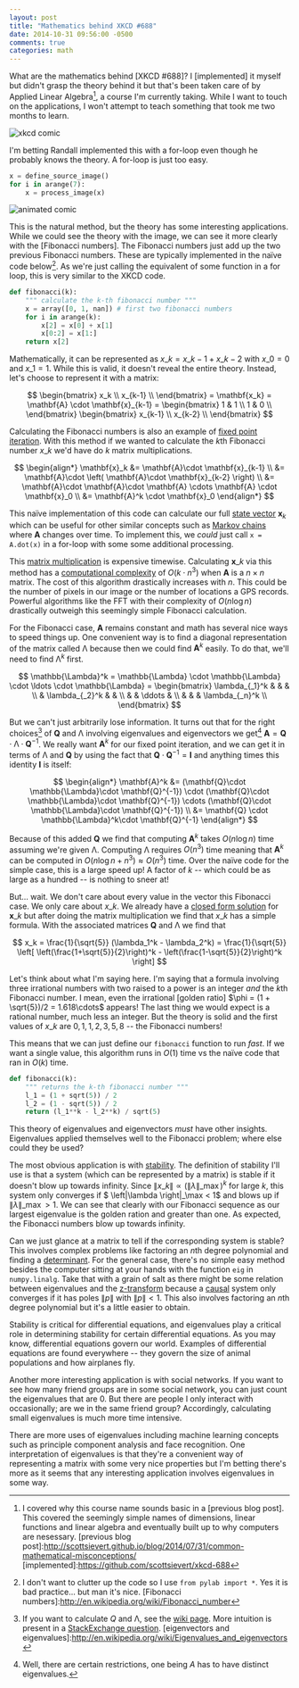 ```yaml
---
layout: post
title: "Mathematics behind XKCD #688"
date: 2014-10-31 09:56:00 -0500
comments: true
categories: math
---
```


What are the mathematics behind [XKCD #688]? I [implemented] it myself but didn't grasp the theory behind it but that's been taken care of by Applied Linear Algebra[^course], a course I'm currently taking. While I want to touch on the applications, I won't attempt to teach something that took me two months to learn.

<!--More-->

![xkcd comic](http://imgs.xkcd.com/comics/self_description.png)

I'm betting Randall implemented this with a for-loop even though he probably knows the theory. A for-loop is just too easy.

```python
x = define_source_image()
for i in arange(7):
    x = process_image(x)
```

![animated comic](https://github.com/scottsievert/xkcd-688/raw/master/out.gif)

This is the natural method, but the theory has some interesting applications. While we could see the theory with the image, we can see it more clearly with the [Fibonacci numbers]. The Fibonacci numbers just add up the two previous Fibonacci numbers. These are typically implemented in the naïve code below[^code]. As we're just calling the equivalent of some function in a for loop, this is very similar to the XKCD code.

```python
def fibonacci(k):
    """ calculate the k-th fibonacci number """
    x = array([0, 1, nan]) # first two fibonacci numbers
    for i in arange(k):
        x[2] = x[0] + x[1]
        x[0:2] = x[1:]
    return x[2]
```

Mathematically, it can be represented as $x\_k = x\_{k-1} + x\_{k-2}$ with $x\_0 = 0$ and $x\_1 = 1$. While this is valid, it doesn't reveal the entire theory. Instead, let's choose to represent it with a matrix:

$$
    \begin{bmatrix}
    x_k \\
    x_{k-1} \\
    \end{bmatrix}
    =
    \mathbf{x_k}
    =
    \mathbf{A} \cdot \mathbf{x}_{k-1}
    =
    \begin{bmatrix}
    1 & 1 \\
    1 & 0 \\
    \end{bmatrix}
    \begin{bmatrix}
    x_{k-1} \\
    x_{k-2} \\
    \end{bmatrix}
$$

Calculating the Fibonacci numbers is also an example of [fixed point iteration]. With this method if we wanted to calculate the $k$th Fibonacci number $x\_k$ we'd have do $k$ matrix multiplications. 

$$
    \begin{align*}
    \mathbf{x}_k &= \mathbf{A}\cdot \mathbf{x}_{k-1} \\ 
    &= \mathbf{A}\cdot \left( \mathbf{A}\cdot \mathbf{x}_{k-2} \right) \\
    &= \mathbf{A}\cdot \mathbf{A}\cdot \mathbf{A} \cdots \mathbf{A} \cdot \mathbf{x}_0 \\
    &= \mathbf{A}^k \cdot \mathbf{x}_0
    \end{align*}
$$

This naïve implementation of this code can calculate our full [state vector] $\mathbf{x}_k$ which can be useful for other similar concepts such as [Markov chains][mar] where $\mathbf{A}$ changes over time. To implement this, we *could* just call `x = A.dot(x)` in a for-loop with some some  additional processing.

This [matrix multiplication] is expensive timewise. Calculating $\mathbf{x}\_k$ via this method has a [computational complexity] of $O(k\cdot n^3)$ when $\mathbf{A}$ is a $n \times n$ matrix. The cost of this algorithm drastically increases with $n$. This could be the number of pixels in our image or the number of locations a GPS records. Powerful algorithms like the FFT with their complexity of $O(n \log n)$ drastically outweigh this seemingly simple Fibonacci calculation.

For the Fibonacci case, $\mathbf{A}$ remains constant and math has several nice ways to speed things up. One convenient way is to find a diagonal representation of the matrix called $\mathbb{\Lambda}$ because then we could find $\mathbf{A}^k$ easily. To do that, we'll need to find $\mathbb{\mathbb{\Lambda}}^k$ first. 

$$
    \mathbb{\Lambda}^k = 
    \mathbb{\Lambda} \cdot \mathbb{\Lambda} \cdot \ldots \cdot \mathbb{\Lambda} =
     \begin{bmatrix}
       \lambda_{_1}^k    &                &        &                \\
                         & \lambda_{_2}^k &        &                \\
                         &                & \ddots &                \\
                         &                &        & \lambda_{_n}^k \\
     \end{bmatrix}
$$

But we can't just arbitrarily lose information. It turns out that for the right choices[^calculate] of $\mathbf{Q}$ and $\mathbb{\Lambda}$ involving eigenvalues and eigenvectors we get[^limit] $\mathbf{A} = \mathbf{Q} \cdot\mathbb{\Lambda}\cdot \mathbf{Q}^{-1}$. We really want $\mathbf{A}^k$ for our fixed point iteration, and we can get it in terms of $\mathbb{\Lambda}$ and $\mathbf{Q}$ by using the fact that $\mathbf{Q}\cdot\mathbf{Q}^{-1} = \mathbf{I}$ and anything times this identity $\mathbf{I}$ is itself:

$$
    \begin{align*}
    \mathbf{A}^k &= (\mathbf{Q}\cdot \mathbb{\Lambda}\cdot \mathbf{Q}^{-1}) \cdot (\mathbf{Q}\cdot \mathbb{\Lambda}\cdot \mathbf{Q}^{-1}) \cdots (\mathbf{Q}\cdot \mathbb{\Lambda}\cdot \mathbf{Q}^{-1}) \\
    &= \mathbf{Q} \cdot \mathbb{\Lambda}^k\cdot \mathbf{Q}^{-1}
    \end{align*}
$$ 

Because of this added $\mathbf{Q}$ we find that computing $\mathbf{A}^k$ takes $O(n\log n)$ time assuming we're given  $\mathbb{\Lambda}$. Computing $\mathbb{\Lambda}$ requires $O(n^3)$ time meaning that $\mathbf{A}^k$ can be computed in $O(n\log n + n^3) \approx O(n^3)$ time. Over the naïve code for the simple case, this is a large speed up! A factor of $k$ -- which could be as large as a hundred -- is nothing to sneer at!

But... wait. We don't care about every value in the vector this Fibonacci case. We only care about $x\_k$. We already have a [closed form solution] for $\mathbf{x}\_k$ but after doing the matrix multiplication we find that $x\_k$ has a simple formula. With the associated matrices $\mathbf{Q}$ and $\mathbb{\Lambda}$ we find that

$$
x_k = \frac{1}{\sqrt{5}} (\lambda_1^k - \lambda_2^k) = 
\frac{1}{\sqrt{5}} \left[
    \left(\frac{1+\sqrt{5}}{2}\right)^k - \left(\frac{1-\sqrt{5}}{2}\right)^k
\right]
$$

Let's think about what I'm saying here. I'm saying that a formula involving three irrational numbers with two raised to a power is an integer *and* the $k$th Fibonacci number. I mean, even the irrational [golden ratio] $\phi = (1 + \sqrt{5})/2 = 1.618\cdots$ appears! The last thing we would expect is a rational number, much less an integer. But the theory is solid and the first values of $x\_k$ are $0, 1, 1, 2, 3, 5, 8$ -- the Fibonacci numbers!

This means that we can just define our `fibonacci` function to run *fast*. If we want a single value, this algorithm runs in $O(1)$ time vs the naïve code that ran in $O(k)$ time. 

```python
def fibonacci(k):
    """ returns the k-th fibonacci number """
    l_1 = (1 + sqrt(5)) / 2
    l_2 = (1 - sqrt(5)) / 2
    return (l_1**k - l_2**k) / sqrt(5)
```

This theory of eigenvalues and eigenvectors *must* have other insights. Eigenvalues applied themselves well to the Fibonacci problem; where else could they be used? 

The most obvious application is with [stability]. The definition of stability I'll use is that a system (which can be represented by a matrix) is stable if it doesn't blow up towards infinity. Since $\left\|x\_k\right\| \propto \left(\left\|\lambda\right\|\_\max\right)^k$ for large $k$, this system only converges if $ \left\|\lambda \right\|\_\max < 1$ and blows up if $\left\| \lambda \right\|\_\max > 1$. We can see that clearly with our Fibonacci sequence as our largest eigenvalue is the golden ration and greater than one. As expected, the Fibonacci numbers blow up towards infinity.

Can we just glance at a matrix to tell if the corresponding system is stable? This involves complex problems like factoring an $n$th degree polynomial and finding a [determinant]. For the general case, there's no simple easy method besides the computer sitting at your hands with the function `eig` in `numpy.linalg`. Take that with a grain of salt as there might be some relation between eigenvalues and the [z-transform] because a [causal] system only converges if it has poles $\left\|p\right\|$ with $\left\|p\right\| < 1$. This also involves factoring an $n$th degree polynomial but it's a little easier to obtain.

Stability is critical for differential equations, and eigenvalues play a critical role in determining stability for certain differential equations. As you may know, differential equations govern our world. Examples of differential equations are found everywhere -- they govern the size of animal populations and how airplanes fly.

Another more interesting application is with social networks. If you want to see how many friend groups are in some social network, you can just count the eigenvalues that are 0. But there are people I only interact with occasionally; are we in the same friend group? Accordingly, calculating small eigenvalues is much more time intensive.

There are more uses of eigenvalues including machine learning concepts such as principle component analysis and face recognition. One interpretation of eigenvalues is that they're a convenient way of representing a matrix with some very nice properties but I'm betting there's more as it seems that any interesting application involves eigenvalues in some way.

[closed form solution]:https://en.wikipedia.org/wiki/Closed-form_expression
[StackExchange question]:http://math.stackexchange.com/questions/36815/a-simple-explanation-of-eigenvectors-and-eigenvalues-with-big-picture-ideas-of
[determinant]:https://en.wikipedia.org/wiki/Determinant
[causal]:https://en.wikipedia.org/wiki/Causality
[z-transform]:https://en.wikipedia.org/wiki/Z-transform
[stability]:https://en.wikipedia.org/wiki/Linear_stability
[non-contractive map]:https://en.wikipedia.org/wiki/Contraction_mapping
[linear function]:https://en.wikipedia.org/wiki/Linear_function
[fixed point iteration]:https://en.wikipedia.org/wiki/Fixed_point_(mathematics)
[state vector]:https://en.wikipedia.org/wiki/State_space_representation
[mar]:https://en.wikipedia.org/wiki/Markov_chain
[matrix multiplication]:http://en.wikipedia.org/wiki/Matrix_multiplication
[FFT]:https://en.wikipedia.org/wiki/Fast_Fourier_transform
[computational complexity]:https://en.wikipedia.org/wiki/Computational_complexity_theory
[^complex]:But eigenvalues can be complex -- having $\mathbb{\Lambda}=1$ is not nearly the only case where $\|\mathbb{\Lambda}\|=1$.
[Schrödinger equation]:https://en.wikipedia.org/wiki/Schr%C3%B6dinger_equation
[Navier-Stokes equation]:https://en.wikipedia.org/wiki/Navier%E2%80%93Stokes_equations
[^theory]:If you need a primer, check out my [previous blog post].
[golden ratio]:https://en.wikipedia.org/wiki/Golden_ratio
[XKCD #688]:http://xkcd.com/688/
[^course]:I covered why this course name sounds basic in a [previous blog post]. This covered the seemingly simple names of dimensions, linear functions and linear algebra and eventually built up to why computers are nesessary.
[previous blog post]:http://scottsievert.github.io/blog/2014/07/31/common-mathematical-misconceptions/
[implemented]:https://github.com/scottsievert/xkcd-688
[^code]:I don't want to clutter up the code so I use `from pylab import *`. Yes it is bad practice... but man it's nice.
[Fibonacci numbers]:http://en.wikipedia.org/wiki/Fibonacci_number
[^limit]:Well, there are certain restrictions, one being $A$ has to have distinct eigenvalues.
[^calculate]:If you want to calculate $Q$ and $\mathbb{\Lambda}$, see the [wiki page](https://en.wikipedia.org/wiki/Eigenvalues_and_eigenvectors). More intuition is present in a [StackExchange question].
[eigenvectors and eigenvalues]:http://en.wikipedia.org/wiki/Eigenvalues_and_eigenvectors

